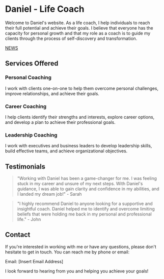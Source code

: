# Daniel - Life Coach

Welcome to Daniel's website. As a life coach, I help individuals to reach their full potential and achieve their goals. I believe that everyone has the capacity for personal growth and that my role as a coach is to guide my clients through the process of self-discovery and transformation.

<a href="News.md">NEWS</a>


## Services Offered

### Personal Coaching
I work with clients one-on-one to help them overcome personal challenges, improve relationships, and achieve their goals.

### Career Coaching
I help clients identify their strengths and interests, explore career options, and develop a plan to achieve their professional goals.

### Leadership Coaching
I work with executives and business leaders to develop leadership skills, build effective teams, and achieve organizational objectives.

## Testimonials

> "Working with Daniel has been a game-changer for me. I was feeling stuck in my career and unsure of my next steps. With Daniel's guidance, I was able to gain clarity and confidence in my abilities, and I landed my dream job!" - Sarah

> "I highly recommend Daniel to anyone looking for a supportive and insightful coach. Daniel helped me to identify and overcome limiting beliefs that were holding me back in my personal and professional life." - John

## Contact

If you're interested in working with me or have any questions, please don't hesitate to get in touch. You can reach me by phone or email:

Email: [Insert Email Address]

I look forward to hearing from you and helping you achieve your goals!


